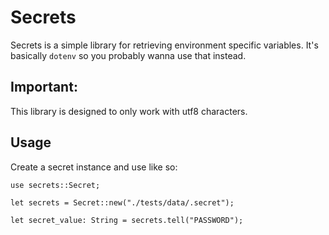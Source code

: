 # Secrets
Secrets is a simple library for retrieving environment specific variables. It's basically `dotenv` so you probably wanna use that instead.

## Important:
This library is designed to only work with utf8 characters.

## Usage
Create a secret instance and use like so:
```
use secrets::Secret;

let secrets = Secret::new("./tests/data/.secret");

let secret_value: String = secrets.tell("PASSWORD");

```